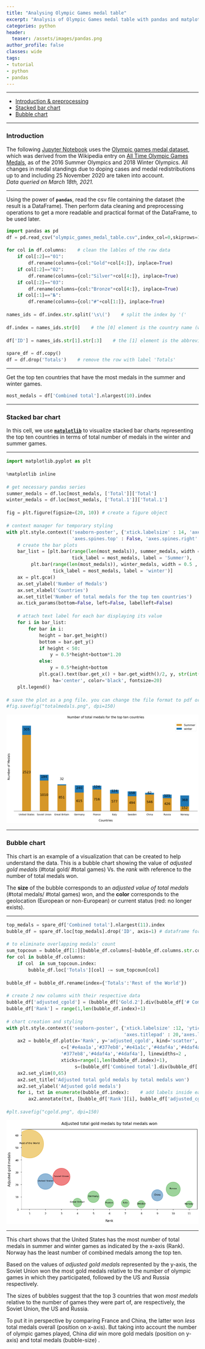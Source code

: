 ```yaml
---
title: "Analysing Olympic Games medal table"
excerpt: "Analysis of Olympic Games medal table with pandas and matplotlib"
categories: python
header:
  teaser: /assets/images/pandas.png
author_profile: false
classes: wide
tags:
- tutorial
- python
- pandas
---
```

***
- [Introduction & preprocessing](#introduction-and-preprocessing)
- [Stacked bar chart](#stacked-bar-chart)
- [Bubble chart](#bubble-chart)

***

### Introduction

The following [Jupyter Notebook](https://github.com/meherbejaoui/meherbejaoui.github.io/blob/master/assets/olympics/OlympicGamesAnalyses.ipynb) uses the [Olympic games medal dataset](https://github.com/meherbejaoui/meherbejaoui.github.io/blob/master/assets/olympics/olympic_games_medal_table.csv), which was derived from the Wikipedia entry on [All Time Olympic Games Medals](https://en.wikipedia.org/wiki/All-time_Olympic_Games_medal_table), as of the 2016 Summer Olympics and 2018 Winter Olympics. All changes in medal standings due to doping cases and medal redistributions up to and including 25 November 2020 are taken into account.  
*Data queried on March 18th, 2021.*   

***



Using the power of **`pandas`**, read the csv file containing the dataset (the result is a DataFrame). Then perform data cleaning and preprocessing operations to get a more readable and practical format of the DataFrame, to be used later.


```python
import pandas as pd
df = pd.read_csv("olympic_games_medal_table.csv",index_col=0,skiprows=1, encoding='latin_1')

for col in df.columns:    # clean the lables of the raw data
    if col[:2]=="01":
        df.rename(columns={col:"Gold"+col[4:]}, inplace=True)
    if col[:2]=="02":
        df.rename(columns={col:"Silver"+col[4:]}, inplace=True)
    if col[:2]=="03":
        df.rename(columns={col:"Bronze"+col[4:]}, inplace=True)
    if col[:1]=="№":
        df.rename(columns={col:"#"+col[1:]}, inplace=True)

names_ids = df.index.str.split('\s\(')    # split the index by '('

df.index = names_ids.str[0]    # the [0] element is the country name (will be the new index)

df['ID'] = names_ids.str[1].str[:3]    # the [1] element is the abbreviation or ID (take first 3 characters)

spare_df = df.copy()
df = df.drop('Totals')    # remove the row with label 'Totals'
```

***
Get the top ten countries that have the most medals in the summer and winter games.


```python
most_medals = df['Combined total'].nlargest(10).index
```

***
### Stacked bar chart
In this cell, we use [**`matplotlib`**](http://matplotlib.org/) to visualize stacked bar charts representing the top ten countries in terms of total number of medals in the winter and summer games.   

***


```python
import matplotlib.pyplot as plt

%matplotlib inline

# get necessary pandas series
summer_medals = df.loc[most_medals, ['Total']]['Total']
winter_medals = df.loc[most_medals, ['Total.1']]['Total.1']

fig = plt.figure(figsize=(20, 10)) # create a figure object

# context manager for temporary styling
with plt.style.context(('seaborn-poster', {'xtick.labelsize' : 14, 'axes.labelpad':20 , 'axes.titlepad' : 20,
                        'axes.spines.top' : False, 'axes.spines.right' : False, 'axes.spines.left' : False} )):
    # create the bar plots
    bar_list = [plt.bar(range(len(most_medals)), summer_medals, width = 0.5 ,color='#d69728',
                        tick_label = most_medals, label = 'Summer'),    
         plt.bar(range(len(most_medals)), winter_medals, width = 0.5 , bottom = summer_medals ,
                 tick_label = most_medals, label = 'winter')]
    ax = plt.gca()
    ax.set_ylabel('Number of Medals')
    ax.set_xlabel('Countries')
    ax.set_title('Number of total medals for the top ten countries')
    ax.tick_params(bottom=False, left=False, labelleft=False)

    # attach text label for each bar displaying its value
    for i in bar_list:
        for bar in i:
            height = bar.get_height()
            bottom = bar.get_y()
            if height < 50:
                y = 0.5*height+bottom*1.20
            else:
                y = 0.5*height+bottom
            plt.gca().text(bar.get_x() + bar.get_width()/2, y, str(int(height)),
                 ha='center', color='black', fontsize=20)
    plt.legend()

# save the plot as a png file. you can change the file format to pdf or any supported extension (comment out to use)
#fig.savefig("totalmedals.png", dpi=150)
```



![png of stacked bar charts representing the top ten countries in terms of total number of medals in the winter and summer games](/assets/olympics/output_6_0.png)



***
### Bubble chart
This chart is an example of a visualization that can be created to help understand the data. This is a bubble chart showing the value of *adjusted gold medals* (#total gold/ #total games) Vs. the *rank* with reference to the number of total medals won.  

The **size** of the bubble corresponds to an *adjusted value of total medals* (#total medals/ #total games) won, and the **color** corresponds to the geolocation (European or non-European) or current status (red: no longer exists).   

***


```python
top_medals = spare_df['Combined total'].nlargest(11).index
bubble_df = spare_df.loc[top_medals].drop('ID', axis=1) # dataframe for top 11 winners

# to eliminate overlapping medals' count
sum_topcoun = bubble_df[1:][bubble_df.columns[~bubble_df.columns.str.contains('#')]].sum()
for col in bubble_df.columns:
    if col  in sum_topcoun.index:        
        bubble_df.loc['Totals'][col] -= sum_topcoun[col]

bubble_df = bubble_df.rename(index={'Totals':'Rest of the World'})

# create 2 new columns with their respective data
bubble_df['adjusted_cgold'] = (bubble_df['Gold.2'].div(bubble_df['# Combined Games'])).apply(lambda x: float('%.1f'%x))
bubble_df['Rank'] = range(1,len(bubble_df.index)+1)

# chart creation and styling
with plt.style.context(('seaborn-poster', {'xtick.labelsize' :12, 'ytick.labelsize':12,'axes.labelpad':20 ,
                                           'axes.titlepad' : 20,'axes.labelsize':15} )):
    ax2 = bubble_df.plot(x='Rank', y='adjusted_cgold', kind='scatter',
                    c=['#e4aa1a','#377eb8','#e41a1c','#4daf4a','#4daf4a','#4daf4a','#4daf4a','#4daf4a',
                    '#377eb8','#4daf4a','#4daf4a'], linewidths=2 ,
                    xticks=range(1,len(bubble_df.index)+1),
                         s=(bubble_df['Combined total'].div(bubble_df['# Combined Games']))*100, alpha=.55, figsize=[15,7])
    ax2.set_ylim(0,65)
    ax2.set_title('Adjusted total gold medals by total medals won')
    ax2.set_ylabel('Adjusted gold medals')
    for i, txt in enumerate(bubble_df.index):    # add labels inside each bubble
        ax2.annotate(txt, [bubble_df['Rank'][i], bubble_df['adjusted_cgold'][i]], ha='center',fontsize=11)

#plt.savefig("cgold.png", dpi=150)
```



![png showing adjusted gold medals versus the rank of countries with reference to the number of total medals won](/assets/olympics/output_8_0.png)



***
This chart shows that the United States has the most number of total medals in summer and winter games as indicated by the x-axis (Rank). Norway has the least number of combined medals among the top ten.

Based on the values of *adjusted gold medals* represented by the y-axis, the Soviet Union won the most gold medals relative to the number of olympic games in which they participated, followed by the US and Russia respectively.

The sizes of bubbles suggest that the top 3 countries that won *most medals* relative to the number of games they were part of, are respectively, the Soviet Union, the US and Russia.

To put it in perspective by comparing France and China, the latter won *less* total medals overall (position on x-axis). But taking into account the number of olympic games played, China *did* win more gold medals (position on y-axis) and total medals (bubble-size) .
